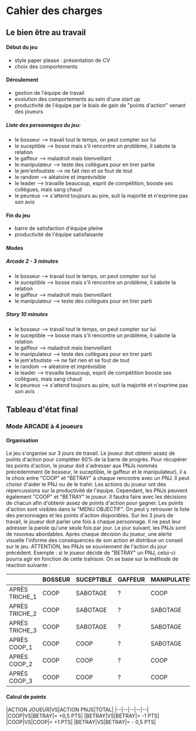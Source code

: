 # Cahier des charges

## Le bien être au travail
	
#### Début du jeu
- style paper please : présentation de CV
- choix des comportements

#### Déroulement 
- gestion de l'équipe de travail
- evolution des comportements au sein d'une start up
- productivité de l'équipe par le biais de gain de "points d'action" venant des joueurs

##### Liste des personnages du jeu:
- le bosseur --> travail tout le temps, on peut compter sur lui
- le suceptible --> bosse mais s'il rencontre un problème, il sabote la relation
- le gaffeur --> maladroit mais bienveillant
- le manipulateur --> teste des collègues pour en tirer partie
- le jem'enfoutiste --> ne fait rien et se fout de tout
- le random --> aléatoire et imprévisible
- le leader --> travaille beaucoup, esprit de compétition, booste ses collègues, mais sang chaud
- le peureux --> s'attend toujours au pire, suit la majorité et n'exprime pas son avis

#### Fin du jeu 
- barre de satisfaction d'équipe pleine
- productivité de l'équipe satisfaisante

#### Modes

##### Arcade 2 - 3 minutes
- le bosseur --> travail tout le temps, on peut compter sur lui
- le suceptible --> bosse mais s'il rencontre un problème, il sabote la relation
- le gaffeur --> maladroit mais bienveillant
- le manipulateur --> teste des collègues pour en tirer parti
 
##### Story 10 minutes
- le bosseur --> travail tout le temps, on peut compter sur lui
- le suceptible --> bosse mais s'il rencontre un problème, il sabote la relation
- le gaffeur --> maladroit mais bienveillant
- le manipulateur --> teste des collègues pour en tirer parti
- le jem'efoutiste --> ne fait rien et se fout de tout
- le random --> aléatoire et imprévisible
- le leader --> travaille beaucoup, esprit de compétition booste ses collègues, mais sang chaud
- le peureux --> s'attend toujours au pire, suit la majorité et n'exprime pas son avis


## Tableau d'état final

### Mode ARCADE à 4 joueurs

#### Organisation
Le jeu s'organise sur 3 jours de travail. Le joueur doit obtenir assez de points d'action pour compléter 60% de la barre de progrès. Pour récupérer les points d'action, le joueur doit s'adresser aux PNJs nommés précédemment (le bosseur, le suceptible, le gaffeur et le manipulateur), il a le choix entre "COOP" et "BETRAY" à chaque rencontre avec un PNJ. Il peut choisir d'aider le PNJ ou de le trahir. Les actions du joueur ont des répercussions sur la productivité de l'équipe. Cependant, les PNJs peuvent également "COOP" et "BETRAY" le joueur. Il faudra faire avec les décisions de chacun afin d'obtenir assez de points d'action pour gagner. Les points d'action sont visibles dans le "MENU OBJECTIF". On peut y retrouver la liste des personnages et les points d'action disponibles. Sur les 3 jours de travail, le joueur doit parler une fois à chaque personnage. Il ne peut leur adresser la parole qu'une seule fois par jour. Le jour suivant, les PNJs sont de nouveau abordables. Après chaque décision du joueur, une alerte visuelle l'informe des conséquences de son action et distribue un conseil sur le jeu. ATTENTION, les PNJs se souviennent de l'action du jour précédent. Exemple : si le joueur décide de "BETRAY" un PNJ, celui-ci pourra agir en fonction de cette trahison. On se base sur la méthode de réaction suivante :


|	|BOSSEUR|SUCEPTIBLE|GAFFEUR|MANIPULATEUR|
|--|--|--|--|--|
|APRÈS TRICHE_1|COOP|SABOTAGE|?|COOP|
|APRÈS TRICHE_2|COOP|SABOTAGE|?|SABOTAGE|
|APRÈS TRICHE_3|COOP|SABOTAGE|?|SABOTAGE|
|APRÈS COOP_1|COOP|COOP|?|SABOTAGE|
|APRÈS COOP_2|COOP|COOP|?|COOP|
|APRÈS COOP_3|COOP|COOP|?|COOP|

#### Calcul de points

|ACTION JOUEUR|VS|ACTION PNJS|TOTAL|
|--|--|--|--|--|
|COOP|VS|BETRAY|= +0,5 PTS|
|BETRAY|VS|BETRAY|= -1 PTS|
|COOP|VS|COOP|= +1 PTS|
|BETRAY|VS|BETRAY|= - 0,5 PTS|

















